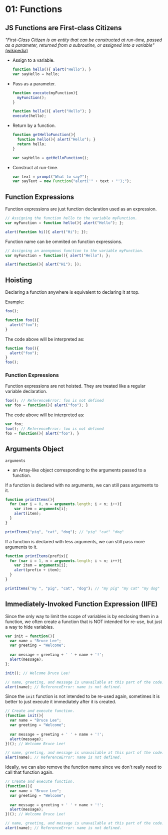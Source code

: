 # 01: Functions

## JS Functions are First-class Citizens

*"First-Class Citizen is an entity that can be constructed at run-time, passed as a parameter, returned from a subroutine, or assigned into a variable"* [(wikipedia)](https://en.wikipedia.org/wiki/First-class_citizen)

- Assign to a variable.

  ```js
  function hello(){ alert("Hello"); }
  var sayHello = hello;
  ```
  
- Pass as a parameter.

  ```js
  function execute(myFunction){
    myFunction();
  }
  
  function hello(){ alert("Hello"); }
  execute(hello);
  ```

- Return by a function.

  ```js
  function getHelloFunction(){ 
    function hello(){ alert("Hello"); }
    return hello;
  }
  
  var sayHello = getHelloFunction();
  ```

- Construct at run-time.

  ```js
  var text = prompt("What to say?");
  var sayText = new Function("alert('" + text + "');");
  ```

## Function Expressions

Function expressions are just function declaration used as an expression.
```js
// Assigning the function hello to the variable myFunction.
var myFunction = function hello(){ alert("Hello"); };

alert(function hi(){ alert("Hi"); });
```

Function name can be ommited on function expressions.
```js
// Assigning an anonymous function to the variable myFunction.
var myFunction = function(){ alert("Hello"); };

alert(function(){ alert("Hi"); });
```

## Hoisting

Declaring a function anywhere is equivalent to declaring it at top.

Example:
```js
foo();

function foo(){
  alert("foo");
}
```

The code above will be interpreted as:
```js
function foo(){
  alert("foo");
}
foo();
```

### Function Expressions

Function expressions are not hoisted. They are treated like a regular variable declaration.
```js
foo(); // ReferenceError: foo is not defined
var foo = function(){ alert("foo"); }
```

The code above will be interpreted as:
```js
var foo;
foo(); // ReferenceError: foo is not defined
foo = function(){ alert("foo"); }
```

## Arguments Object

`arguments`
  - an Array-like object corresponding to the arguments passed to a function.

If a function is declared with no arguments, we can still pass arguments to it.
```js
function printItems(){
  for (var i = 0, n = arguments.length; i < n; i++){
    var item = arguments[i];
    alert(item);
  }
}

printItems("pig", "cat", "dog"); // "pig" "cat" "dog"
```

If a function is declared with less arguments, we can still pass more arguments to it.

```js
function printItems(prefix){
  for (var i = 1, n = arguments.length; i < n; i++){
    var item = arguments[i];
    alert(prefix + item);
  }
}

printItems("my ", "pig", "cat", "dog"); // "my pig" "my cat" "my dog"
```

## Immediately-Invoked Function Expression (IIFE)

Since the only way to limit the scope of variables is by enclosing them in a function, we often create a function that is NOT intended for re-use, but just a way to hide variables.

```js
var init = function(){
  var name = "Bruce Lee";
  var greeting = "Welcome";
  
  var message = greeting + ' ' + name + '!';
  alert(message);
};

init(); // Welcome Bruce Lee!

// name, greeting, and message is unavailable at this part of the code.
alert(name); // ReferenceError: name is not defined.
``` 

Since the `init` function is not intended to be re-used again, sometimes it is better to just execute it immediately after it is created.

```js
// Create and execute function.
(function init(){ 
  var name = "Bruce Lee";
  var greeting = "Welcome";
  
  var message = greeting + ' ' + name + '!';
  alert(message);
})(); // Welcome Bruce Lee!

// name, greeting, and message is unavailable at this part of the code.
alert(name); // ReferenceError: name is not defined.
```

Ideally, we can also remove the function name since we don't really need to call that function again.

```js
// Create and execute function.
(function(){ 
  var name = "Bruce Lee";
  var greeting = "Welcome";
  
  var message = greeting + ' ' + name + '!';
  alert(message);
})(); // Welcome Bruce Lee!

// name, greeting, and message is unavailable at this part of the code.
alert(name); // ReferenceError: name is not defined.
```

